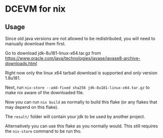 # DCEVM for nix

## Usage

Since old java versions are not allowed to be redistributed, you will need to manually download them first.

Go to download jdk-8u181-linux-x64.tar.gz from https://www.oracle.com/java/technologies/javase/javase8-archive-downloads.html

Right now only the linux x64 tarball download is supported and *only* version 1.8u181.

Next, run `nix-store --add-fixed sha256 jdk-8u181-linux-x64.tar.gz` to make nix aware of the downloaded file.

Now you can run `nix build` as normally to build this flake (or any flakes that may depend on this flake).

The `result/` folder will contain your jdk to be used by another project.

Alternatively you can use this flake as you normally would. This still requires the `nix-store` command to be run tho.
